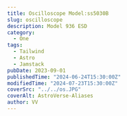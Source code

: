 ```yaml
---
title: Oscilloscope Model:ss5030B
slug: oscilloscope
description: Model 936 ESD
category:
  - One
tags:
  - Tailwind
  - Astro
  - Jamstack
pubDate: 2023-09-01
publishedTime: "2024-06-24T15:30:00Z"
modifiedTime: "2024-07-23T15:30:00Z"
coverSrc: "../../os.JPG"
coverAlt: AstroVerse-Aliases
author: VV
---
```

